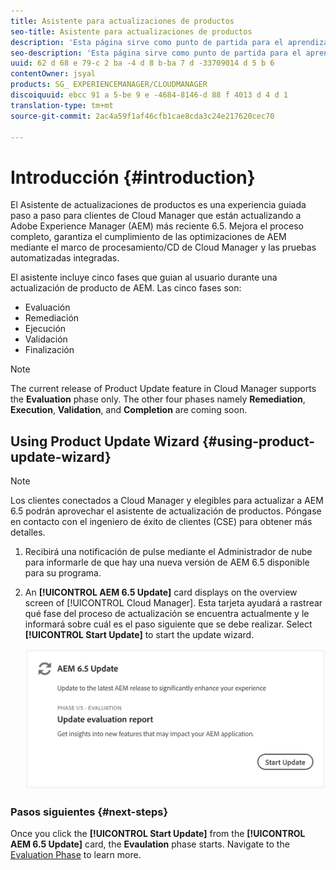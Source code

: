 ```yaml
---
title: Asistente para actualizaciones de productos
seo-title: Asistente para actualizaciones de productos
description: 'Esta página sirve como punto de partida para el aprendizaje del Asistente de actualización de productos. '
seo-description: 'Esta página sirve como punto de partida para el aprendizaje del Asistente de actualización de productos. '
uuid: 62 d 68 e 79-c 2 ba -4 d 8 b-ba 7 d -33709014 d 5 b 6
contentOwner: jsyal
products: SG_ EXPERIENCEMANAGER/CLOUDMANAGER
discoiquuid: ebcc 91 a 5-be 9 e -4684-8146-d 88 f 4013 d 4 d 1
translation-type: tm+mt
source-git-commit: 2ac4a59f1af46cfb1cae8cda3c24e217620cec70

---
```



# Introducción {#introduction}

El Asistente de actualizaciones de productos es una experiencia guiada paso a paso para clientes de Cloud Manager que están actualizando a Adobe Experience Manager (AEM) más reciente 6.5. Mejora el proceso completo, garantiza el cumplimiento de las optimizaciones de AEM mediante el marco de procesamiento/CD de Cloud Manager y las pruebas automatizadas integradas.

El asistente incluye cinco fases que guian al usuario durante una actualización de producto de AEM. Las cinco fases son:

* Evaluación
* Remediación
* Ejecución
* Validación
* Finalización

>[!NOTE]
>The current release of Product Update feature in Cloud Manager supports the **Evaluation** phase only. The other four phases namely **Remediation**, **Execution**, **Validation**, and **Completion** are coming soon.


## Using Product Update Wizard {#using-product-update-wizard}

>[!NOTE]
>Los clientes conectados a Cloud Manager y elegibles para actualizar a AEM 6.5 podrán aprovechar el asistente de actualización de productos. Póngase en contacto con el ingeniero de éxito de clientes (CSE) para obtener más detalles.

1. Recibirá una notificación de pulse mediante el Administrador de nube para informarle de que hay una nueva versión de AEM 6.5 disponible para su programa.

1. An **[!UICONTROL AEM 6.5 Update]** card displays on the overview screen of [!UICONTROL Cloud Manager]. Esta tarjeta ayudará a rastrear qué fase del proceso de actualización se encuentra actualmente y le informará sobre cuál es el paso siguiente que se debe realizar. Select **[!UICONTROL Start Update]** to start the update wizard.

   ![](assets/Start-Update.png)

### Pasos siguientes {#next-steps}

Once you click the **[!UICONTROL Start Update]** from the **[!UICONTROL AEM 6.5 Update]** card, the **Evaulation** phase starts.
Navigate to the [Evaluation Phase](evaluation.md) to learn more.
